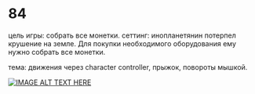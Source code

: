 # 84
цель игры: собрать все монетки.
сеттинг: инопланетянин потерпел крушение на земле. Для покупки необходимого оборудования ему нужно собрать все монетки.

тема: движения через character controller, прыжок, повороты мышкой.

[![IMAGE ALT TEXT HERE](https://img.youtube.com/vi/T6lCoM4rwmM/0.jpg)](https://youtu.be/T6lCoM4rwmM)
